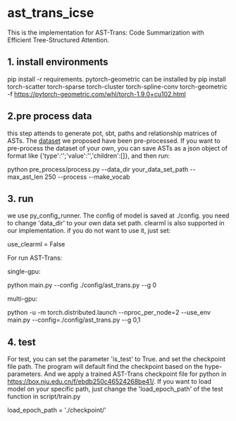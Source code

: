 # ast_trans_icse
This is the implementation for AST-Trans: Code Summarization with Efficient Tree-Structured Attention.
## 1. install environments
   pip install -r requirements.
   pytorch-geometric can be installed by
   pip install torch-scatter torch-sparse torch-cluster torch-spline-conv torch-geometric -f https://pytorch-geometric.com/whl/torch-1.9.0+cu102.html
## 2.pre process data
this step attends to generate pot, sbt, paths and relationship matrices of ASTs.
The [dataset](https://drive.google.com/drive/folders/1dc42GFE6nx4x5_2_6H-qelTSI1KmPEJe) we proposed have been pre-processed. If you want to pre-process the dataset of your own, you can save ASTs as a json object of format like {'type':'';'value':'','children':[]}, and then run:

python pre_process/process.py --data_dir your_data_set_path --max_ast_len 250 --process --make_vocab

## 3. run
we use py_config_runner.
The config of model is saved at ./config.
you need to change 'data_dir' to your own data set path.
clearml is also supported in our implementation.
if you do not want to use it, just set:

use_clearml = False

For run AST-Trans:

single-gpu:

python main.py --config ./config/ast_trans.py --g 0

multi-gpu:

python -u -m torch.distributed.launch --nproc_per_node=2 --use_env main.py --config=./config/ast_trans.py --g 0,1

## 4. test
For test, you can set the parameter 'is_test' to True.
and set the checkpoint file path.
The program will default find the checkpoint based on the hype-parameters.
And we apply a trained AST-Trans checkpoint file for python in https://box.nju.edu.cn/f/ebdb250c46524268be41/.
If you want to load model on your specific path, just change the 'load_epoch_path' of the test function in script/train.py 

load_epoch_path = './checkpoint/'

